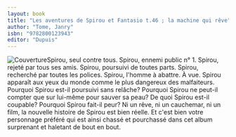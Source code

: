 ```yaml
---
layout: book
title: "Les aventures de Spirou et Fantasio t.46 ; la machine qui rêve"
author: "Tome, Janry"
isbn: "9782800123943"
editor: "Dupuis"
---
```

![Couverture](/img/9782800123943.jpg)Spirou, seul contre tous. Spirou, ennemi public n° 1. Spirou, rejeté par tous ses amis. Spirou, poursuivi de toutes parts. Spirou, recherché par toutes les polices. Spirou, l'homme à abattre. À vue.
Spirou apparaît aux yeux du monde comme le plus dangereux des malfaiteurs. Pourquoi Spirou est-il poursuivi sans relâche? Pourquoi Spirou ne peut-il compter que sur lui-même pour sauver sa peau? De quoi Spirou est-il coupable? Pourquoi Spirou fait-il peur? Ni un rêve, ni un cauchemar, ni un film, la nouvelle histoire de Spirou est bien réelle. Et c'est bien votre personnage préféré qui est ainsi chassé et pourchassé dans cet album surprenant et haletant de bout en bout.
